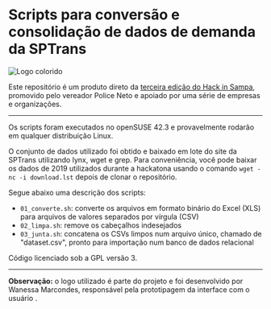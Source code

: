 Scripts para conversão e consolidação de dados de demanda da SPTrans
====================================================================

![Logo colorido](logo_cores.png)

Este repositório é um produto direto da [terceira edição do Hack in Sampa](http://www.saopaulo.sp.leg.br/blog/camara-municipal-sedia-3a-edicao-do-hack-in-sampa/), promovido pelo vereador Police Neto e apoiado por uma série de empresas e organizações.

------------------------------

Os scripts foram executados no openSUSE 42.3 e provavelmente rodarão em qualquer distribuição Linux.

O conjunto de dados utilizado foi obtido e baixado em lote do site da SPTrans utilizando lynx, wget e grep. Para conveniência, você pode baixar os dados de 2019 utilizados durante a hackatona usando o comando `wget -nc -i download.lst` depois de clonar o repositório.

Segue abaixo uma descrição dos scripts:

* `01_converte.sh`: converte os arquivos em formato binário do Excel (XLS) para arquivos de valores separados por vírgula (CSV)
* `02_limpa.sh`: remove os cabeçalhos indesejados
* `03_junta.sh`: concatena os CSVs limpos num arquivo único, chamado de "dataset.csv", pronto para importação num banco de dados relacional

Código licenciado sob a GPL versão 3.

------------------------------

**Observação:** o logo utilizado é parte do projeto e foi desenvolvido por Wanessa Marcondes, responsável pela prototipagem da interface com o usuário .